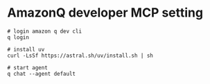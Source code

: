 # AmazonQ developer MCP setting
```
# login amazon q dev cli
q login

# install uv
curl -LsSf https://astral.sh/uv/install.sh | sh

# start agent
q chat --agent default
```
